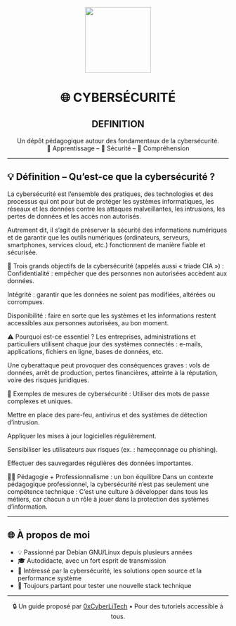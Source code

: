 
<p align="center">
  <img src="https://avatars.githubusercontent.com/u/167217017?s=400&u=d983b9423c4eb8cdb9bfe8b14f505be5c894d6bc&v=4" width="150" />
</p>

<h1 align="center">🌐 CYBERSÉCURITÉ</h1>
<h2 align="center">DEFINITION</h2>

<p align="center">
  Un dépôt pédagogique autour des fondamentaux de la cybersécurité.<br>
  📘 Apprentissage – 🔐 Sécurité – 🧠 Compréhension
</p>

---

## 💡 Définition – Qu’est-ce que la cybersécurité ?
La cybersécurité est l’ensemble des pratiques, des technologies et des processus qui ont pour but de protéger les systèmes informatiques, les réseaux et les données contre les attaques malveillantes, les intrusions, les pertes de données et les accès non autorisés.

Autrement dit, il s’agit de préserver la sécurité des informations numériques et de garantir que les outils numériques (ordinateurs, serveurs, smartphones, services cloud, etc.) fonctionnent de manière fiable et sécurisée.

🎯 Trois grands objectifs de la cybersécurité (appelés aussi « triade CIA ») :
Confidentialité : empêcher que des personnes non autorisées accèdent aux données.

Intégrité : garantir que les données ne soient pas modifiées, altérées ou corrompues.

Disponibilité : faire en sorte que les systèmes et les informations restent accessibles aux personnes autorisées, au bon moment.

⚠️ Pourquoi est-ce essentiel ?
Les entreprises, administrations et particuliers utilisent chaque jour des systèmes connectés : e-mails, applications, fichiers en ligne, bases de données, etc.

Une cyberattaque peut provoquer des conséquences graves : vols de données, arrêt de production, pertes financières, atteinte à la réputation, voire des risques juridiques.

🧰 Exemples de mesures de cybersécurité :
Utiliser des mots de passe complexes et uniques.

Mettre en place des pare-feu, antivirus et des systèmes de détection d’intrusion.

Appliquer les mises à jour logicielles régulièrement.

Sensibiliser les utilisateurs aux risques (ex. : hameçonnage ou phishing).

Effectuer des sauvegardes régulières des données importantes.

👨‍🏫 Pédagogie + Professionnalisme : un bon équilibre
Dans un contexte pédagogique professionnel, la cybersécurité n’est pas seulement une compétence technique :
C’est une culture à développer dans tous les métiers, car chacun a un rôle à jouer dans la protection des systèmes d’information.

---

## 🌐 À propos de moi

- 💡 Passionné par Debian GNU/Linux depuis plusieurs années
- 🎓 Autodidacte, avec un fort esprit de transmission
- 🔐 Intéressé par la cybersécurité, les solutions open source et la performance système
- 🧪 Toujours partant pour tester une nouvelle stack technique

---

<p align="center">
  🔒 Un guide proposé par <a href="https://github.com/0xCyberLiTech">0xCyberLiTech</a> • Pour des tutoriels accessible à tous.
</p>



